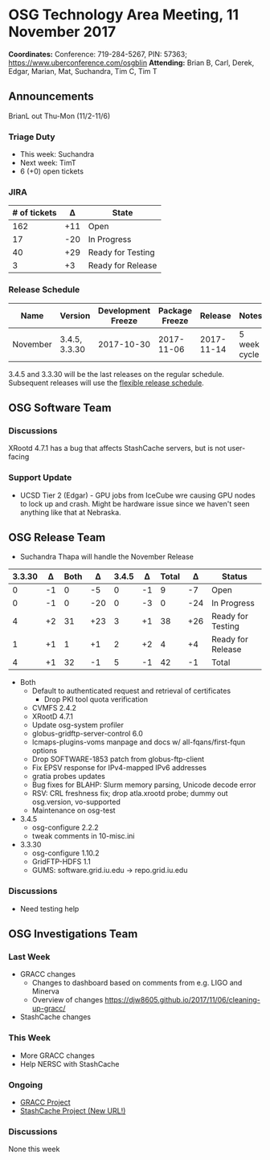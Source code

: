 # OSG Technology Area Meeting, 11 November 2017

**Coordinates:** Conference: 719-284-5267, PIN: 57363; <https://www.uberconference.com/osgblin>
**Attending:** Brian B, Carl, Derek, Edgar, Marian, Mat, Suchandra, Tim C, Tim T


## Announcements

BrianL out Thu-Mon (11/2-11/6)

### Triage Duty

-   This week: Suchandra
-   Next week: TimT
-   6 (+0) open tickets


### JIRA

| # of tickets | &Delta; | State             |
|------------- |-------- |------------------ |
| 162          | +11     | Open              |
| 17           | -20     | In Progress       |
| 40           | +29     | Ready for Testing |
| 3            | +3      | Ready for Release |


### Release Schedule

| Name     | Version       | Development Freeze | Package Freeze | Release    | Notes        |
|--------- |-------------- |------------------- |--------------- |----------- |------------- |
| November | 3.4.5, 3.3.30 | 2017-10-30         | 2017-11-06     | 2017-11-14 | 5 week cycle |

3.4.5 and 3.3.30 will be the last releases on the regular schedule.  Subsequent releases will use the [flexible release schedule](https://opensciencegrid.github.io/technology/policy/flexible-release-model/).


## OSG Software Team


### Discussions

XRootd 4.7.1 has a bug that affects StashCache servers, but is not user-facing


### Support Update

-   UCSD Tier 2 (Edgar) - GPU jobs from IceCube wre causing GPU nodes to lock up and crash.
    Might be hardware issue since we haven't seen anything like that at Nebraska.


## OSG Release Team

-   Suchandra Thapa will handle the November Release

| 3.3.30 | &Delta; | Both | &Delta; | 3.4.5 | &Delta; | Total | &Delta; | Status            |
|------- |-------- |----- |-------- |------ |-------- |------ |-------- |------------------ |
| 0      | -1      |  0   |  -5     | 0     | -1      |  9    |  -7     | Open              |
| 0      | -1      |  0   | -20     | 0     | -3      |  0    | -24     | In Progress       |
| 4      | +2      | 31   | +23     | 3     | +1      | 38    | +26     | Ready for Testing |
| 1      | +1      |  1   |  +1     | 2     | +2      |  4    |  +4     | Ready for Release |
| 4      | +1      | 32   |  -1     | 5     | -1      | 42    |  -1     | Total             |

-   Both
    -   Default to authenticated request and retrieval of certificates
        -   Drop PKI tool quota verification
    -   CVMFS 2.4.2
    -   XRootD 4.7.1
    -   Update osg-system profiler
    -   globus-gridftp-server-control 6.0
    -   lcmaps-plugins-voms manpage and docs w/ all-fqans/first-fqun options
    -   Drop SOFTWARE-1853 patch from globus-ftp-client
    -   Fix EPSV response for IPv4-mapped IPv6 addresses
    -   gratia probes updates
    -   Bug fixes for BLAHP: Slurm memory parsing, Unicode decode error
    -   RSV: CRL freshness fix; drop atla.xrootd probe; dummy out osg.version, vo-supported
    -   Maintenance on osg-test
-   3.4.5
    -   osg-configure 2.2.2
    -   tweak comments in 10-misc.ini
-   3.3.30
    -   osg-configure 1.10.2
    -   GridFTP-HDFS 1.1
    -   GUMS: software.grid.iu.edu -> repo.grid.iu.edu


### Discussions

-   Need testing help

## OSG Investigations Team


### Last Week

-   GRACC changes
    - Changes to dashboard based on comments from e.g. LIGO and Minerva
    - Overview of changes https://djw8605.github.io/2017/11/06/cleaning-up-gracc/
-   StashCache changes


### This Week

-   More GRACC changes
-   Help NERSC with StashCache

### Ongoing

-   [GRACC Project](https://jira.opensciencegrid.org/projects/GRACC/)
-   [StashCache Project (New URL!)](https://opensciencegrid.github.io/StashCache/)


### Discussions

None this week
